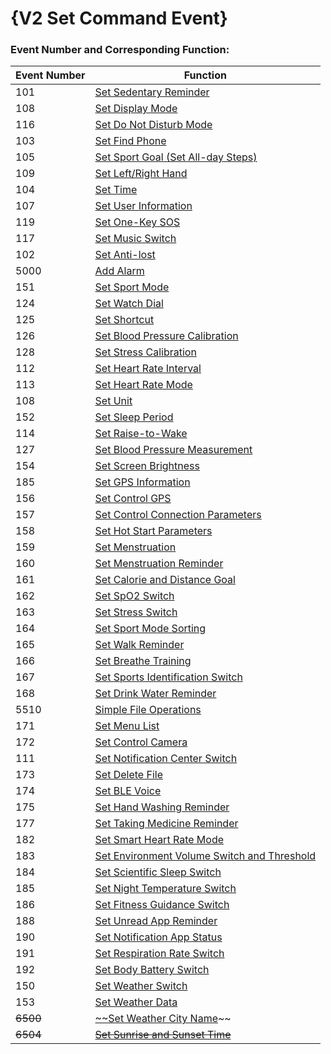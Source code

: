 # {V2 Set Command Event}

### Event Number and Corresponding Function:

| Event Number | Function                                                     |
| ------------ | ------------------------------------------------------------ |
| 101          | [Set Sedentary Reminder](./IDOSetLongSitReminder.md)         |
| 108          | [Set Display Mode](./IDOSetDisplayMode.md)                   |
| 116          | [Set Do Not Disturb Mode](./IDOSetDoNotDisturb.md)           |
| 103          | [Set Find Phone](./IDOSetFindPhone.md)                       |
| 105          | [Set Sport Goal (Set All-day Steps)](./IDOSetSportGoal.md)   |
| 109          | [Set Left/Right Hand](./IDOSetHand.md)                       |
| 104          | [Set Time](./IDOSetTime.md)                                  |
| 107          | [Set User Information](./IDOSetUserInfo.md)                  |
| 119          | [Set One-Key SOS](./IDOOneKeySOS.md)                         |
| 117          | [Set Music Switch](./IDOSetMusicONOFF.md)                    |
| 102          | [Set Anti-lost](./IDOSetLostFind.md)                         |
| 5000         | [Add Alarm](./IDOSetAlarm.md)                                |
| 151          | [Set Sport Mode](./IDOSetSportMode.md)                       |
| 124          | [Set Watch Dial](./IDOSetWatchDial.md)                       |
| 125          | [Set Shortcut](./IDOSetShortcut.md)                          |
| 126          | [Set Blood Pressure Calibration](./IDOSetBpCal.md)           |
| 128          | [Set Stress Calibration](./IDOSetStressCal.md)               |
| 112          | [Set Heart Rate Interval](./IDOSetHRInterval.md)             |
| 113          | [Set Heart Rate Mode](./IDOSetHRMode.md)                     |
| 108          | [Set Unit](./IDOSetUint.md)                                  |
| 152          | [Set Sleep Period](./IDOSetSleepPeriod.md)                   |
| 114          | [Set Raise-to-Wake](./IDOSetUpHandGesture.md)                |
| 127          | [Set Blood Pressure Measurement](./IDOSetBpMeasure.md)       |
| 154          | [Set Screen Brightness](./IDOSetScreenBrightness.md)         |
| 185          | [Set GPS Information](./IDOSetConfigGPS.md)                  |
| 156          | [Set Control GPS](./IDOSetControlGPS.md)                     |
| 157          | [Set Control Connection Parameters](./IDOSetConnectParam.md) |
| 158          | [Set Hot Start Parameters](./IDOSetHotStartParam.md)         |
| 159          | [Set Menstruation](./IDOSetMenstruation.md)                  |
| 160          | [Set Menstruation Reminder](./IDOSetMenstruationRemind.md)   |
| 161          | [Set Calorie and Distance Goal](./IDOSetCalorieDistanceGoal.md) |
| 162          | [Set SpO2 Switch](./IDOSetSp02Data.md)                       |
| 163          | [Set Stress Switch](./IDOSetPressure.md)                     |
| 164          | [Set Sport Mode Sorting](./IDOSetSportModeSort.md)           |
| 165          | [Set Walk Reminder](./IDOSetWalkReminder.md)                 |
| 166          | [Set Breathe Training](./IDOSetBreatheTrain.md)              |
| 167          | [Set Sports Identification Switch](./IDOSetActivitySwitch.md) |
| 168          | [Set Drink Water Reminder](./IDOSetDrinkWaterReminder.md)    |
| 5510         | [Simple File Operations](./IDOSetSimpleFileOperations.md)    |
| 171          | [Set Menu List](./IDOSetMenuList.md)                         |
| 172          | [Set Control Camera](./IDOSetTakePicture.md)                 |
| 111          | [Set Notification Center Switch](./IDOSetNotice.md)          |
| 173          | [Set Delete File](./IDOSetClearOperations.md)                |
| 174          | [Set BLE Voice](./IDOSetBleVoice.md)                         |
| 175          | [Set Hand Washing Reminder](./IDOSetHandWashingReminder.md)  |
| 177          | [Set Taking Medicine Reminder](./IDOSetTakingMedicineReminder.md) |
| 182          | [Set Smart Heart Rate Mode](./IDOSetHRModeSmart.md)          |
| 183          | [Set Environment Volume Switch and Threshold](./IDOSetNoise.md) |
| 184          | [Set Scientific Sleep Switch](./IDOSetScientificSleepSwitch.md) |
| 185          | [Set Night Temperature Switch](./IDOSetTemperatureSwitch.md) |
| 186          | [Set Fitness Guidance Switch](./IDOSetFitnessGuidance.md)    |
| 188          | [Set Unread App Reminder](./IDOSetUnreadAppReminder.md)      |
| 190          | [Set Notification App Status](./IDOSetNotificationStatus.md) |
| 191          | [Set Respiration Rate Switch](./IDOSetRespiRateONOFF.md)     |
| 192          | [Set Body Battery Switch](./IDOSetBodyPowerONOFF.md)         |
| 150          | [Set Weather Switch](./IDOSetWeatherSwitch.md)               |
| 153          | [Set Weather Data](./IDOSetWeatcherData.md)                  |
| ~~6500~~     | [~~Set Weather City Name](./IDOSetWeatcherCityName.md)~~     |
| ~~6504~~     | ~~[Set Sunrise and Sunset Time](./IDOSetWeatcherSunTime.md)~~ |
